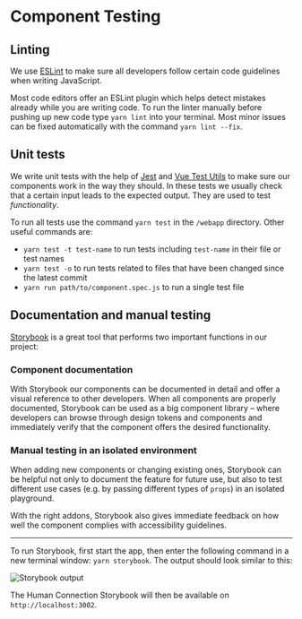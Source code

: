 # Component Testing

## Linting

We use [ESLint](https://eslint.org/) to make sure all developers follow certain code guidelines when writing JavaScript.

Most code editors offer an ESLint plugin which helps detect mistakes already while you are writing code. To run the linter manually before pushing up new code type `yarn lint` into your terminal. Most minor issues can be fixed automatically with the command `yarn lint --fix`.

## Unit tests

We write unit tests with the help of [Jest](https://jestjs.io/) and [Vue Test Utils](https://vue-test-utils.vuejs.org/) to make sure our components work in the way they should. In these tests we usually check that a certain input leads to the expected output. They are used to test _functionality_.

To run all tests use the command `yarn test` in the `/webapp` directory. Other useful commands are:
- `yarn test -t test-name` to run tests including `test-name` in their file or test names
- `yarn test -o` to run tests related to files that have been changed since the latest commit
- `yarn run path/to/component.spec.js` to run a single test file

## Documentation and manual testing

[Storybook](https://vue-test-utils.vuejs.org/) is a great tool that performs two important functions in our project:

### Component documentation

With Storybook our components can be documented in detail and offer a visual reference to other developers. When all components are properly documented, Storybook can be used as a big component library – where developers can browse through design tokens and components and immediately verify that the component offers the desired functionality.

### Manual testing in an isolated environment

When adding new components or changing existing ones, Storybook can be helpful not only to document the feature for future use, but also to test different use cases (e.g. by passing different types of `props`) in an isolated playground.

With the right addons, Storybook also gives immediate feedback on how well the component complies with accessibility guidelines.

------

To run Storybook, first start the app, then enter the following command in a new terminal window: `yarn storybook`. The output should look similar to this:

![Storybook output](../.gitbook/assets/storybook-output.png)

The Human Connection Storybook will then be available on `http://localhost:3002`.
